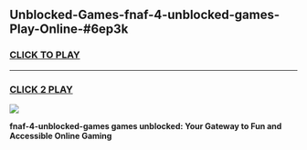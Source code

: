 
## Unblocked-Games-fnaf-4-unblocked-games-Play-Online-#6ep3k
<h3>
<a href="https://premium.freeplayer.one?title=fnaf-4-unblocked-games&ref=24F">CLICK TO PLAY</a></h3>
<hr>

<h3>
<a href="https://premium.freeplayer.one?title=fnaf-4-unblocked-games&ref=24F">CLICK 2 PLAY</a>
  
</h3>

<a href="https://premium.freeplayer.one?title=fnaf-4-unblocked-games&ref=24F/"><img src="https://clearcache.store/games.png"></a>


**fnaf-4-unblocked-games games unblocked: Your Gateway to Fun and Accessible Online Gaming**
